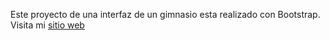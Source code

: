 Este proyecto de una interfaz de un gimnasio esta realizado con Bootstrap.
Visita mi [sitio web](https://gorkacp.github.io/Interfaz-Gimnasio-Bootstrap/)
